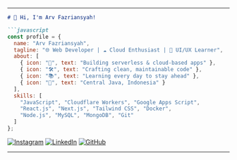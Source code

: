 
---
````md
# 👋 Hi, I'm Arv Fazriansyah!

```javascript
const profile = {
  name: "Arv Fazriansyah",
  tagline: "🌐 Web Developer | ☁️ Cloud Enthusiast | 🎨 UI/UX Learner",
  about: [
    { icon: "🚀", text: "Building serverless & cloud-based apps" },
    { icon: "🛠️", text: "Crafting clean, maintainable code" },
    { icon: "📚", text: "Learning every day to stay ahead" },
    { icon: "📍", text: "Central Java, Indonesia" }
  ],
  skills: [
    "JavaScript", "Cloudflare Workers", "Google Apps Script",
    "React.js", "Next.js", "Tailwind CSS", "Docker",
    "Node.js", "MySQL", "MongoDB", "Git"
  ]
};
````

[![Instagram](https://img.shields.io/badge/Instagram-E4405F?style=for-the-badge\&logo=instagram\&logoColor=white)](https://instagram.com/yourusername)
[![LinkedIn](https://img.shields.io/badge/LinkedIn-0A66C2?style=for-the-badge\&logo=linkedin\&logoColor=white)](https://linkedin.com/in/yourusername)
[![GitHub](https://img.shields.io/badge/GitHub-181717?style=for-the-badge\&logo=github\&logoColor=white)](https://github.com/arv-fazriansyah)

---
